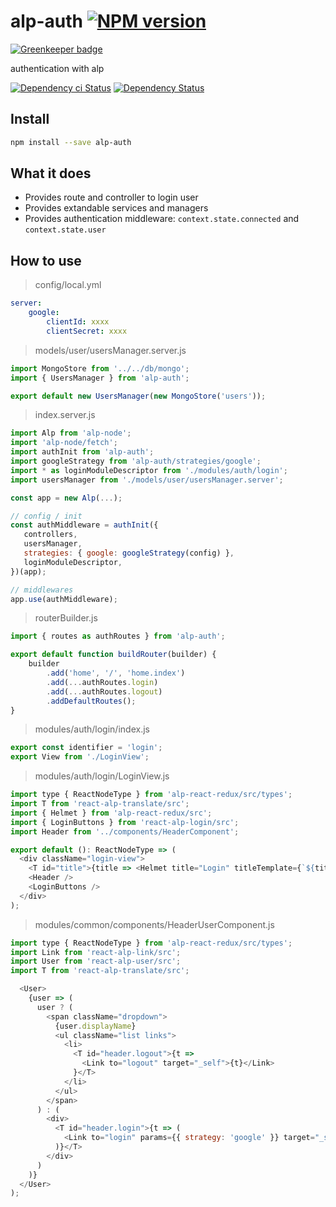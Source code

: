 # alp-auth [![NPM version][npm-image]][npm-url]

[![Greenkeeper badge](https://badges.greenkeeper.io/alpjs/alp-auth.svg)](https://greenkeeper.io/)

authentication with alp

[![Dependency ci Status][dependencyci-image]][dependencyci-url]
[![Dependency Status][daviddm-image]][daviddm-url]

## Install

```sh
npm install --save alp-auth
```

## What it does

- Provides route and controller to login user
- Provides extandable services and managers
- Provides authentication middleware: `context.state.connected` and `context.state.user`

## How to use

> config/local.yml

```yml
server:
    google:
        clientId: xxxx
        clientSecret: xxxx

```

> models/user/usersManager.server.js

```js
import MongoStore from '../../db/mongo';
import { UsersManager } from 'alp-auth';

export default new UsersManager(new MongoStore('users'));
```

> index.server.js

```js
import Alp from 'alp-node';
import 'alp-node/fetch';
import authInit from 'alp-auth';
import googleStrategy from 'alp-auth/strategies/google';
import * as loginModuleDescriptor from './modules/auth/login';
import usersManager from './models/user/usersManager.server';

const app = new Alp(...);

// config / init
const authMiddleware = authInit({
   controllers,
   usersManager,
   strategies: { google: googleStrategy(config) },
   loginModuleDescriptor,
})(app);

// middlewares
app.use(authMiddleware);
```

> routerBuilder.js

```js
import { routes as authRoutes } from 'alp-auth';

export default function buildRouter(builder) {
    builder
        .add('home', '/', 'home.index')
        .add(...authRoutes.login)
        .add(...authRoutes.logout)
        .addDefaultRoutes();
}
````

> modules/auth/login/index.js

```js
export const identifier = 'login';
export View from './LoginView';
```

> modules/auth/login/LoginView.js

```js
import type { ReactNodeType } from 'alp-react-redux/src/types';
import T from 'react-alp-translate/src';
import { Helmet } from 'alp-react-redux/src';
import { LoginButtons } from 'react-alp-login/src';
import Header from '../components/HeaderComponent';

export default (): ReactNodeType => (
  <div className="login-view">
    <T id="title">{title => <Helmet title="Login" titleTemplate={`${title} - %s`} />}</T>
    <Header />
    <LoginButtons />
  </div>
);

```

> modules/common/components/HeaderUserComponent.js

```js
import type { ReactNodeType } from 'alp-react-redux/src/types';
import Link from 'react-alp-link/src';
import User from 'react-alp-user/src';
import T from 'react-alp-translate/src';

  <User>
    {user => (
      user ? (
        <span className="dropdown">
          {user.displayName}
          <ul className="list links">
            <li>
              <T id="header.logout">{t =>
                <Link to="logout" target="_self">{t}</Link>
              }</T>
            </li>
          </ul>
        </span>
      ) : (
        <div>
          <T id="header.login">{t => (
            <Link to="login" params={{ strategy: 'google' }} target="_self">{t}</Link>
          )}</T>
        </div>
      )
    )}
  </User>
);
```

[npm-image]: https://img.shields.io/npm/v/alp-auth.svg?style=flat-square
[npm-url]: https://npmjs.org/package/alp-auth
[daviddm-image]: https://david-dm.org/alpjs/alp-auth.svg?style=flat-square
[daviddm-url]: https://david-dm.org/alpjs/alp-auth
[dependencyci-image]: https://dependencyci.com/github/alpjs/alp-auth/badge?style=flat-square
[dependencyci-url]: https://dependencyci.com/github/alpjs/alp-auth
